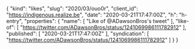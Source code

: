 {
  "kind": "likes",
  "slug": "2020/03/ouo0r",
  "client_id": "https://indigenous.realize.be",
  "date": "2020-03-21T17:47:00Z",
  "h": "h-entry",
  "properties": {
    "name": [
      "Like of @ADawsonBros's tweet"
    ],
    "like-of": [
      "https://twitter.com/ADawsonBros/status/1241069986111782912"
    ],
    "published": [
      "2020-03-21T17:47:00Z"
    ],
    "syndication": [
      "https://twitter.com/ADawsonBros/status/1241069986111782912"
    ]
  }
}
